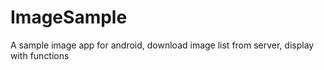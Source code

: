 ImageSample
===========

A sample image app for android, download image list from server, display with functions
